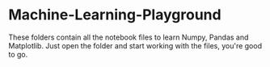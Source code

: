 ﻿# Machine-Learning-Playground
These folders contain all the notebook files to learn Numpy, Pandas and Matplotlib. Just open the folder and start working with the files, you're good to go.
